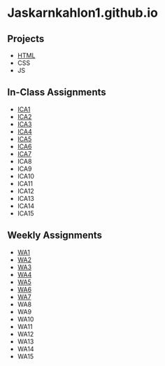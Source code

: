 # Jaskarnkahlon1.github.io

## Projects

- [HTML](https://jaskarnkahlon1.github.io/html-midterm/page1.html)
- CSS
- JS

## In-Class Assignments
- [ICA1](https://github.com/JaskarnKahlon1/Jaskarnkahlon1.github.io/blob/main/ica/Copy%20of%20ICA1%20--%20How%20to%20Search.pdf)
- [ICA2](https://jaskarnkahlon1.github.io/ica/ica2/Copy%20of%20ICA2%20--%20Exploring%20Directory%20Structures%20(Week%202).pdf)
- [ICA3](https://github.com/JaskarnKahlon1/Jaskarnkahlon1.github.io/tree/main/ica/ica3)
- [ICA4](Jaskarnkahlon1.github.io/ica/ica4/ica4.html)
- [ICA5](Jaskarnkahlon1.github.io/ica/ica5/ica5.html)
- [ICA6](Jaskarnkahlon1.github.io/ica/ica6/ica6-part1.html)
- [ICA7](Jaskarnkahlon1.github.io/ica/ica7/ica7.html)
- ICA8
- ICA9
- ICA10
- ICA11
- ICA12
- ICA13
- ICA14
- ICA15

## Weekly Assignments
- [WA1](https://jaskarnkahlon1.github.io/wa/wa1.html)
- [WA2](https://jaskarnkahlon1.github.io/wa/wa2.html)
- [WA3](https://jaskarnkahlon1.github.io/wa/wa3.html)
- [WA4](https://jaskarnkahlon1.github.io/wa/wa4/index.html)
- [WA5](https://jaskarnkahlon1.github.io/wa/wa5.html)
- [WA6](https://jaskarnkahlon1.github.io/wa/wa6/index.html)
- [WA7](Jaskarnkahlon1.github.io/wa/wa7/index.html)
- WA8
- WA9
- WA10
- WA11
- WA12
- WA13
- WA14
- WA15
